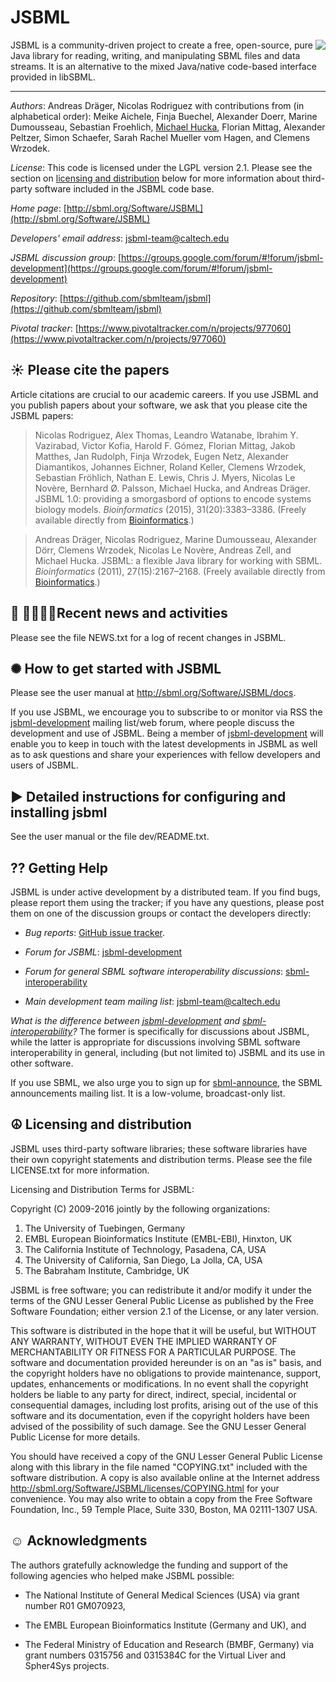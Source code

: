JSBML
=====

<img align="right" src=".graphics/jsbml_logo_128.png"> JSBML is a community-driven project to create a free, open-source, pure Java library for reading, writing, and manipulating SBML files and data streams. It is an alternative to the mixed Java/native code-based interface provided in libSBML. 

----
*Authors*: Andreas Dräger, Nicolas Rodriguez with contributions from (in alphabetical order): Meike Aichele, Finja Buechel, Alexander Doerr, Marine Dumousseau, Sebastian Froehlich, [Michael Hucka](http://www.cds.caltech.edu/~mhucka), Florian Mittag, Alexander Peltzer, Simon Schaefer, Sarah Rachel Mueller vom Hagen, and Clemens Wrzodek.

*License*: This code is licensed under the LGPL version 2.1.  Please see the section on [licensing and distribution](#Licensing_and_distribution) below for more information about third-party software included in the JSBML code base.

*Home page*: [http://sbml.org/Software/JSBML](http://sbml.org/Software/JSBML)

*Developers' email address*: [jsbml-team@caltech.edu](mailto:jsbml-team@caltech.edu)

*JSBML discussion group*: [https://groups.google.com/forum/#!forum/jsbml-development](https://groups.google.com/forum/#!forum/jsbml-development)

*Repository*: [https://github.com/sbmlteam/jsbml](https://github.com/sbmlteam/jsbml)

*Pivotal tracker*: [https://www.pivotaltracker.com/n/projects/977060](https://www.pivotaltracker.com/n/projects/977060)


☀ Please cite the papers
------------------------

Article citations are crucial to our academic careers.  If you use JSBML and you publish papers about your software, we ask that you please cite the JSBML papers:

> Nicolas Rodriguez, Alex Thomas, Leandro Watanabe, Ibrahim Y. Vazirabad, Victor Kofia, Harold F. Gómez, Florian Mittag, Jakob Matthes, Jan Rudolph, Finja Wrzodek, Eugen Netz, Alexander Diamantikos, Johannes Eichner, Roland Keller, Clemens Wrzodek, Sebastian Fröhlich, Nathan E. Lewis, Chris J. Myers, Nicolas Le Novère, Bernhard Ø. Palsson, Michael Hucka, and Andreas Dräger. JSBML 1.0: providing a smorgasbord of options to encode systems biology models. _Bioinformatics_ (2015), 31(20):3383&ndash;3386. (Freely available directly from [Bioinformatics](http://bioinformatics.oxfordjournals.org/content/31/20/3383).)

> Andreas Dräger, Nicolas Rodriguez, Marine Dumousseau, Alexander Dörr, Clemens Wrzodek, Nicolas Le Novère, Andreas Zell, and Michael Hucka. JSBML: a flexible Java library for working with SBML. _Bioinformatics_ (2011), 27(15):2167–2168. (Freely available directly from [Bioinformatics](http://bioinformatics.oxfordjournals.org/content/27/15/2167).)


⚑ Recent news and activities
--------------------------

Please see the file NEWS.txt for a log of recent changes in JSBML.


✺ How to get started with JSBML
-------------------------------

Please see the user manual at http://sbml.org/Software/JSBML/docs.

If you use JSBML, we encourage you to subscribe to or monitor via RSS the [jsbml-development](https://groups.google.com/forum/#!forum/jsbml-development) mailing list/web forum, where people discuss the development and use of JSBML.  Being a member of [jsbml-development](https://groups.google.com/forum/#!forum/jsbml-development) will enable you to keep in touch with the latest developments in JSBML as well as to ask questions and share your experiences with fellow developers and users of JSBML.


► Detailed instructions for configuring and installing jsbml
-------------------------------------------------------------

See the user manual or the file dev/README.txt.


⁇ Getting Help
------------

JSBML is under active development by a distributed team.  If you find bugs, please report them using the tracker; if you have any questions, please post them on one of the discussion groups or contact the developers directly:

* *Bug reports*: [GitHub issue tracker](https://github.com/sbmlteam/jsbml/issues).

* *Forum for JSBML*: [jsbml-development](https://groups.google.com/forum/#!forum/jsbml-development)

* *Forum for general SBML software interoperability discussions*: [sbml-interoperability](https://groups.google.com/forum/#!forum/sbml-interoperability)

* *Main development team mailing list*: [jsbml-team@caltech.edu](mailto:jsbml-team@caltech.edu)

_What is the difference between [jsbml-development](https://groups.google.com/forum/#!forum/jsbml-development) and [sbml-interoperability](https://groups.google.com/forum/#!forum/sbml-interoperability)?_  The former is specifically for discussions about JSBML, while the latter is appropriate for discussions involving SBML software interoperability in general, including (but not limited to) JSBML and its use in other software.

If you use SBML, we also urge you to sign up for [sbml-announce](https://groups.google.com/forum/#!forum/sbml-announce), the SBML announcements mailing list.  It is a low-volume, broadcast-only list.


☮ Licensing and distribution
----------------------------

JSBML uses third-party software libraries; these software libraries have their own copyright statements and distribution terms.  Please see the file LICENSE.txt for more information.

Licensing and Distribution Terms for JSBML:

Copyright (C) 2009-2016 jointly by the following organizations:
1. The University of Tuebingen, Germany
2. EMBL European Bioinformatics Institute (EMBL-EBI), Hinxton, UK
3. The California Institute of Technology, Pasadena, CA, USA
4. The University of California, San Diego, La Jolla, CA, USA
5. The Babraham Institute, Cambridge, UK

JSBML is free software; you can redistribute it and/or modify it under the terms of the GNU Lesser General Public License as published by the Free Software Foundation; either version 2.1 of the License, or any later version.

This software is distributed in the hope that it will be useful, but WITHOUT ANY WARRANTY, WITHOUT EVEN THE IMPLIED WARRANTY OF MERCHANTABILITY OR FITNESS FOR A PARTICULAR PURPOSE.  The software and documentation provided hereunder is on an "as is" basis, and the copyright holders have no obligations to provide maintenance, support, updates, enhancements or modifications.  In no event shall the copyright holders be liable to any party for direct, indirect, special, incidental or consequential damages, including lost profits, arising out of the use of this software and its documentation, even if the copyright holders have been advised of the possibility of such damage.  See the GNU Lesser General Public License for more details.

You should have received a copy of the GNU Lesser General Public License along with this library in the file named "COPYING.txt" included with the software distribution.  A copy is also available online at the Internet address http://sbml.org/Software/JSBML/licenses/COPYING.html for your convenience.  You may also write to obtain a copy from the Free Software Foundation, Inc., 59 Temple Place, Suite 330, Boston, MA 02111-1307 USA.


☺ Acknowledgments
-----------------------

The authors gratefully acknowledge the funding and support of the following agencies who helped make JSBML possible:

* The National Institute of General Medical Sciences (USA) via grant
  number R01 GM070923, 

* The EMBL European Bioinformatics Institute (Germany and UK), and

* The Federal Ministry of Education and Research (BMBF, Germany) via
  grant numbers 0315756 and 0315384C for the Virtual Liver and
  Spher4Sys projects.
